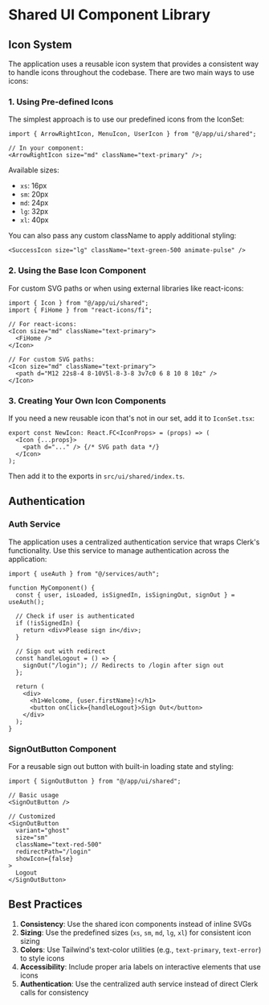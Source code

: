 # Shared UI Component Library

## Icon System

The application uses a reusable icon system that provides a consistent way to handle icons throughout the codebase. There are two main ways to use icons:

### 1. Using Pre-defined Icons

The simplest approach is to use our predefined icons from the IconSet:

```tsx
import { ArrowRightIcon, MenuIcon, UserIcon } from "@/app/ui/shared";

// In your component:
<ArrowRightIcon size="md" className="text-primary" />;
```

Available sizes:

- `xs`: 16px
- `sm`: 20px
- `md`: 24px
- `lg`: 32px
- `xl`: 40px

You can also pass any custom className to apply additional styling:

```tsx
<SuccessIcon size="lg" className="text-green-500 animate-pulse" />
```

### 2. Using the Base Icon Component

For custom SVG paths or when using external libraries like react-icons:

```tsx
import { Icon } from "@/app/ui/shared";
import { FiHome } from "react-icons/fi";

// For react-icons:
<Icon size="md" className="text-primary">
  <FiHome />
</Icon>

// For custom SVG paths:
<Icon size="md" className="text-primary">
  <path d="M12 22s8-4 8-10V5l-8-3-8 3v7c0 6 8 10 8 10z" />
</Icon>
```

### 3. Creating Your Own Icon Components

If you need a new reusable icon that's not in our set, add it to `IconSet.tsx`:

```tsx
export const NewIcon: React.FC<IconProps> = (props) => (
  <Icon {...props}>
    <path d="..." /> {/* SVG path data */}
  </Icon>
);
```

Then add it to the exports in `src/ui/shared/index.ts`.

## Authentication

### Auth Service

The application uses a centralized authentication service that wraps Clerk's functionality. Use this service to manage authentication across the application:

```tsx
import { useAuth } from "@/services/auth";

function MyComponent() {
  const { user, isLoaded, isSignedIn, isSigningOut, signOut } = useAuth();

  // Check if user is authenticated
  if (!isSignedIn) {
    return <div>Please sign in</div>;
  }

  // Sign out with redirect
  const handleLogout = () => {
    signOut("/login"); // Redirects to /login after sign out
  };

  return (
    <div>
      <h1>Welcome, {user.firstName}!</h1>
      <button onClick={handleLogout}>Sign Out</button>
    </div>
  );
}
```

### SignOutButton Component

For a reusable sign out button with built-in loading state and styling:

```tsx
import { SignOutButton } from "@/app/ui/shared";

// Basic usage
<SignOutButton />

// Customized
<SignOutButton
  variant="ghost"
  size="sm"
  className="text-red-500"
  redirectPath="/login"
  showIcon={false}
>
  Logout
</SignOutButton>
```

## Best Practices

1. **Consistency**: Use the shared icon components instead of inline SVGs
2. **Sizing**: Use the predefined sizes (`xs`, `sm`, `md`, `lg`, `xl`) for consistent icon sizing
3. **Colors**: Use Tailwind's text-color utilities (e.g., `text-primary`, `text-error`) to style icons
4. **Accessibility**: Include proper aria labels on interactive elements that use icons
5. **Authentication**: Use the centralized auth service instead of direct Clerk calls for consistency
